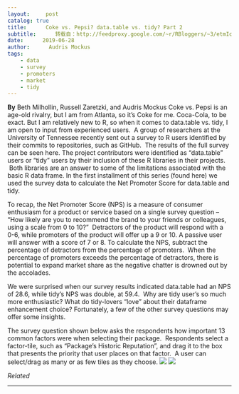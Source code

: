 ```yaml
---
layout:     post
catalog: true
title:      Coke vs. Pepsi? data.table vs. tidy? Part 2
subtitle:      转载自：http://feedproxy.google.com/~r/RBloggers/~3/etmIc56V7oY/
date:      2019-06-28
author:      Audris Mockus
tags:
    - data
    - survey
    - promoters
    - market
    - tidy
---
```






**By** Beth Milhollin, Russell Zaretzki, and Audris Mockus 
Coke vs. Pepsi is an age-old rivalry, but I am from Atlanta, so it’s Coke for me. Coca-Cola, to be exact. But I am relatively new to R, so when it comes to data.table vs. tidy, I am open to input from experienced users.  A group of researchers at the University of Tennessee recently sent out a survey to R users identified by their commits to repositories, such as GitHub.  The results of the full survey can be seen here. The project contributors were identified as “data.table” users or “tidy” users by their inclusion of these R libraries in their projects.  Both libraries are an answer to some of the limitations associated with the basic R data frame. In the first installment of this series (found here) we used the survey data to calculate the Net Promoter Score for data.table and tidy.

To recap, the Net Promoter Score (NPS) is a measure of consumer enthusiasm for a product or service based on a single survey question – “How likely are you to recommend the brand to your friends or colleagues, using a scale from 0 to 10?”  Detractors of the product will respond with a 0-6, while promoters of the product will offer up a 9 or 10. A passive user will answer with a score of 7 or 8. To calculate the NPS, subtract the percentage of detractors from the percentage of promoters.  When the percentage of promoters exceeds the percentage of detractors, there is potential to expand market share as the negative chatter is drowned out by the accolades.

We were surprised when our survey results indicated data.table had an NPS of 28.6, while tidy’s NPS was double, at 59.4.  Why are tidy user’s so much more enthusiastic? What do tidy-lovers “love” about their dataframe enhancement choice? Fortunately, a few of the other survey questions may offer some insights.

The survey question shown below asks the respondents how important 13 common factors were when selecting their package.  Respondents select a factor-tile, such as “Package’s Historic Reputation”, and drag it to the box that presents the priority that user places on that factor.  A user can select/drag as many or as few tiles as they choose. ![](https://i2.wp.com/r-posts.com/wp-content/uploads/2019/06/CMVars-1.jpg?resize=660%2C330&is-pending-load=1)
![](https://i2.wp.com/r-posts.com/wp-content/uploads/2019/06/CMVars-1.jpg?resize=660%2C330)



*Related*







---
